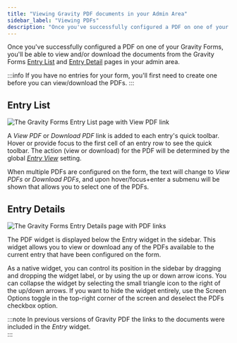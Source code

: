 ```yaml
---
title: "Viewing Gravity PDF documents in your Admin Area"
sidebar_label: "Viewing PDFs"
description: "Once you've successfully configured a PDF on one of your Gravity Forms, you'll be able to view and download the PDFs from the Gravity Forms entry list and detail pages."
---
```


Once you've successfully configured a PDF on one of your Gravity Forms, you'll be able to view and/or download the documents from the Gravity Forms [Entry List](https://docs.gravityforms.com/entries/) and [Entry Detail](https://docs.gravityforms.com/entry-detail/) pages in your admin area. 

:::info
If you have no entries for your form, you'll first need to create one before you can view/download the PDFs.
:::

## Entry List 

![The Gravity Forms Entry List page with View PDF link](https://resources.gravitypdf.com/uploads/2021/03/v6-Entry-List-1.png)

A _View PDF_ or _Download PDF_ link is added to each entry's quick toolbar. Hover or provide focus to the first cell of an entry row to see the quick toolbar. The action (view or download) for the PDF will be determined by the global [*Entry View*](global-settings.md#entry-view) setting. 

When multiple PDFs are configured on the form, the text will change to _View PDFs_ or _Download PDFs_, and upon hover/focus+enter a submenu will be shown that allows you to select one of the PDFs. 

## Entry Details 

![The Gravity Forms Entry Details page with PDF links](https://resources.gravitypdf.com/uploads/2021/03/v6-Entry-Details.png) 

The PDF widget is displayed below the Entry widget in the sidebar. This widget allows you to view or download any of the PDFs available to the current entry that have been configured on the form. 

As a native widget, you can control its position in the sidebar by dragging and dropping the widget label, or by using the up or down arrow icons. You can collapse the widget by selecting the small triangle icon to the right of the up/down arrows. If you want to hide the widget entirely, use the Screen Options toggle in the top-right corner of the screen and deselect the PDFs checkbox option.

:::note
In previous versions of Gravity PDF the links to the documents were included in the _Entry_ widget.  
:::
